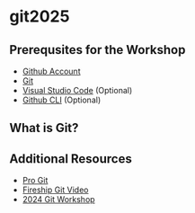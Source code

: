 # git2025

## Prerequsites for the Workshop
- [Github Account](https://github.com/signup)
- [Git](https://git-scm.com/downloads)
- [Visual Studio Code](https://code.visualstudio.com/download?ref=progsoc.org) (Optional)
- [Github CLI](https://cli.github.com/) (Optional)


## What is Git?


## Additional Resources
- [Pro Git](https://git-scm.com/book/en/v2)
- [Fireship Git Video](https://youtu.be/HkdAHXoRtos)
- [2024 Git Workshop](https://docs.progsoc.org/blog/2024/03/29/intro-to-git-2024/)
